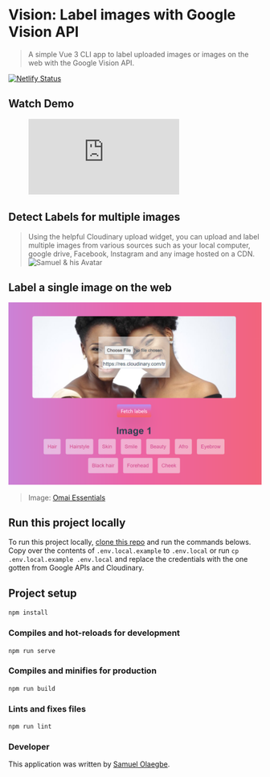 # Vision: Label images with Google Vision API
> A simple Vue 3 CLI app to label uploaded images or images on the web with the Google Vision API.

[![Netlify Status](https://api.netlify.com/api/v1/badges/3908158f-ce32-43c6-9197-58e3270b3ae4/deploy-status)](https://app.netlify.com/sites/vision-app/deploys)

## Watch Demo
<!-- blank line -->
<figure class="video_container">
  <iframe src="https://drive.google.com/file/d/11B7wb_cppQafcHhTCI6bLqfVx67tN0L5/preview" frameborder="0" allowfullscreen="true"> 
  </iframe>
</figure>
<!-- blank line -->

## Detect Labels for multiple images
> Using the helpful Cloudinary upload widget, you can upload and label multiple images from various sources such as your local computer, google drive, Facebook, Instagram and any image hosted on a CDN.
![Samuel & his Avatar](https://user-images.githubusercontent.com/25031528/93285006-d27c3a80-f7cb-11ea-9f8f-aef7251ba61f.png)

## Label a single image on the web
![Remi](src/assets/remi.png)
> Image: [Omai Essentials](https://www.instagram.com/omai.essentials/?hl=en)

## Run this project locally
To run this project locally, [clone this repo](https://github.com/goodhands/vision-app) and run the commands belows. Copy over the contents of `.env.local.example` to `.env.local` or run `cp .env.local.example .env.local` and replace the credentials with the one gotten from Google APIs and Cloudinary.

## Project setup
```
npm install
```

### Compiles and hot-reloads for development
```
npm run serve
```

### Compiles and minifies for production
```
npm run build
```

### Lints and fixes files
```
npm run lint
```

### Developer
This application was written by [Samuel Olaegbe](https://twitter.com/devloader).